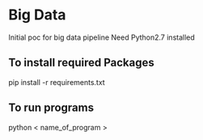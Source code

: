 # Big Data
Initial poc for big data pipeline
Need Python2.7 installed

## To install required Packages

pip install -r requirements.txt

## To run programs

python < name_of_program >